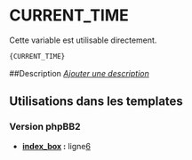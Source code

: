 # CURRENT_TIME


Cette variable est utilisable directement.

```html
{CURRENT_TIME}
```

##Description
[*Ajouter une description*](https://fa-tvars.appspot.com/var/CURRENT_TIME)

## Utilisations dans les templates

### Version phpBB2
* __[index_box](../tpl/var/subsilver/index_box.md#readme) :__ ligne[6](../tpl/src/subsilver/index_box.tpl#L6)